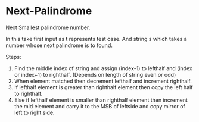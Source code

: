 # Next-Palindrome
Next Smallest palindrome number.

In this take first input as t represents test case. And string s which takes a number whose next palindrome is to found.

Steps:
1. Find the middle index of string and assign (index-1) to lefthalf and (index or index+1) to righthalf. (Depends on length of string even or odd)
2. When element matched then decrement lefthalf and increment righthalf.
3. If lefthalf element is greater than righthalf element then copy the left half to righthalf.
4. Else if lefthalf element is smaller than righthalf element then increment the mid element and carry it to the MSB of leftside and copy mirror of left to right side.
